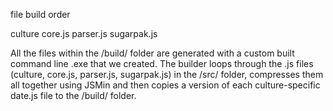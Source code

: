 file build order

culture
core.js
parser.js
sugarpak.js

All the files within the /build/ folder are generated with a custom 
built command line .exe that we created. The builder loops through the 
.js files (culture, core.js, parser.js, sugarpak.js) in the /src/ 
folder, compresses them all together using JSMin and then copies a 
version of each culture-specific date.js file to the /build/ folder.
